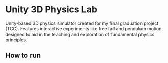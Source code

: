 # Unity 3D Physics Lab

Unity-based 3D physics simulator created for my final graduation project (TCC). Features interactive experiments like free fall and pendulum motion, designed to aid in the teaching and exploration of fundamental physics principles.

## How to run
